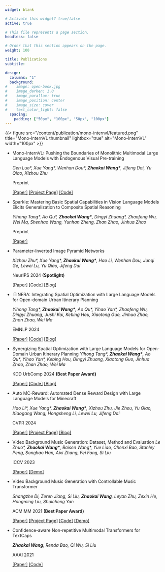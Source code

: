 ```yaml
---
widget: blank

# Activate this widget? true/false
active: true

# This file represents a page section.
headless: false

# Order that this section appears on the page.
weight: 100

title: Publications
subtitle:

design:
  columns: "1"
  background:
#    image: open-book.jpg
#    image_darken: 1.0
#    image_parallax: true
#    image_position: center
#    image_size: cover
#    text_color_light: false
  spacing:
    padding: ["50px", "100px", "50px", "100px"]
---
```


{{< figure src="/content/publication/mono-internvl/featured.png" title="Mono-InternVL thumbnail" lightbox="true" alt="Mono-InternVL" width="100px" >}}

* Mono-InternVL: Pushing the Boundaries of Monolithic Multimodal Large Language Models with Endogenous Visual Pre-training

  *Gen Luo\*, Xue Yang\*, Wenhan Dou\*, **Zhaokai Wang\***, Jifeng Dai, Yu Qiao, Xizhou Zhu*

  Preprint

  [[Paper]](https://arxiv.org/abs/2410.08202) [[Project Page]](https://internvl.github.io/blog/2024-10-10-Mono-InternVL/) [[Code]](https://huggingface.co/OpenGVLab/Mono-InternVL-2B)

* Sparkle: Mastering Basic Spatial Capabilities in Vision Language Models Elicits Generalization to Composite Spatial Reasoning

  *Yihong Tang\*, Ao Qu\*, **Zhaokai Wang\***, Dingyi Zhuang\*, Zhaofeng Wu, Wei Ma, Shenhao Wang, Yunhan Zheng, Zhan Zhao, Jinhua Zhao*

  Preprint

  [[Paper]](https://arxiv.org/abs/2410.16162)

* Parameter-Inverted Image Pyramid Networks

  *Xizhou Zhu\*, Xue Yang\*, **Zhaokai Wang\***, Hao Li, Wenhan Dou, Junqi Ge, Lewei Lu, Yu Qiao, Jifeng Dai*

  NeurIPS 2024 **(Spotlight)**

  [[Paper]](https://arxiv.org/abs/2406.04330) [[Code]](https://github.com/OpenGVLab/PIIP) [[Blog]](https://zhuanlan.zhihu.com/p/705734540)

* ITINERA: Integrating Spatial Optimization with Large Language Models for Open-domain Urban Itinerary Planning

  *Yihong Tang\*, **Zhaokai Wang\***, Ao Qu\*, Yihao Yan\*, Zhaofeng Wu, Dingyi Zhuang, Jushi Kai, Kebing Hou, Xiaotong Guo, Jinhua Zhao, Zhan Zhao, Wei Ma*

  EMNLP 2024

  [[Paper]](https://arxiv.org/abs/2402.07204) [[Code]](https://github.com/YihongT/ITINERA) [[Blog]](https://mp.weixin.qq.com/s/44mtENyqrHiNEEcWS61COg)

* Synergizing Spatial Optimization with Large Language Models for Open-Domain Urban Itinerary Planning
  *Yihong Tang\*, **Zhaokai Wang\***, Ao Qu\*, Yihao Yan\*, Kebing Hou, Dingyi Zhuang, Xiaotong Guo, Jinhua Zhao, Zhan Zhao, Wei Ma*

  KDD UrbComp 2024 **(Best Paper Award)**

  [[Paper]](https://arxiv.org/abs/2402.07204) [[Code]](https://github.com/YihongT/ITINERA) [[Blog]](https://mp.weixin.qq.com/s/44mtENyqrHiNEEcWS61COg)

* Auto MC-Reward: Automated Dense Reward Design with Large Language Models for Minecraft

  *Hao Li\*, Xue Yang\*, **Zhaokai Wang\***, Xizhou Zhu, Jie Zhou, Yu Qiao, Xiaogang Wang, Hongsheng Li, Lewei Lu, Jifeng Dai*

  CVPR 2024

  [[Paper]](https://arxiv.org/abs/2312.09238) [[Project Page]](https://yangxue0827.github.io/auto_mc-reward.html) [[Blog]](https://mp.weixin.qq.com/s/P2yCkUKnqYFJiY9bDtppLQ)

* Video Background Music Generation: Dataset, Method and Evaluation
  *Le Zhuo\*, **Zhaokai Wang\***, Baisen Wang\*, Yue Liao, Chenxi Bao, Stanley Peng, Songhao Han, Aixi Zhang, Fei Fang, Si Liu*

  ICCV 2023

  [[Paper]](https://arxiv.org/abs/2211.11248) [[Demo]](https://drive.google.com/drive/folders/1ASY44xqWGZgKkcHhpzWlOhIbUIMe_epQ?usp=sharing)

* Video Background Music Generation with Controllable Music Transformer

  *Shangzhe Di, Zeren Jiang, Si Liu, **Zhaokai Wang**, Leyan Zhu, Zexin He, Hongming Liu, Shuicheng Yan*

  ACM MM 2021 **(Best Paper Award)**

  [[Paper]](https://arxiv.org/abs/2111.08380) [[Project Page]](https://wzk1015.github.io/cmt/) [[Code]](https://github.com/wzk1015/video-bgm-generation) [[Demo]](https://colab.research.google.com/github/wzk1015/video-bgm-generation/blob/main/CMT.ipynb)

* Confidence-aware Non-repetitive Multimodal Transformers for TextCaps

  ***Zhaokai Wang**, Renda Bao, Qi Wu, Si Liu*

  AAAI 2021

  [[Paper]](https://arxiv.org/abs/2012.03662)  [[Code]](https://github.com/wzk1015/CNMT)
